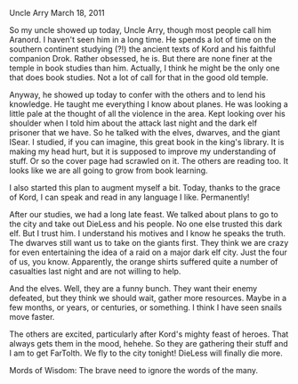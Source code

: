 Uncle Arry
March 18, 2011

So my uncle showed up today, Uncle Arry, though most people call him Aranord. I haven't seen him in a long time. He spends a lot of time on the southern continent studying (?!) the ancient texts of Kord and his faithful companion Drok. Rather obsessed, he is. But there are none finer at the temple in book studies than him. Actually, I think he might be the only one that does book studies. Not a lot of call for that in the good old temple.

Anyway, he showed up today to confer with the others and to lend his knowledge. He taught me everything I know about planes. He was looking a little pale at the thought of all the violence in the area. Kept looking over his shoulder when I told him about the attack last night and the dark elf prisoner that we have. So he talked with the elves, dwarves, and the giant ISear. I studied, if you can imagine, this great book in the king's library. It is making my head hurt, but it is supposed to improve my understanding of stuff. Or so the cover page had scrawled on it. The others are reading too. It looks like we are all going to grow from book learning.

I also started this plan to augment myself a bit. Today, thanks to the grace of Kord, I can speak and read in any language I like. Permanently!

After our studies, we had a long late feast. We talked about plans to go to the city and take out DieLess and his people. No one else trusted this dark elf. But I trust him. I understand his motives and I know he speaks the truth. The dwarves still want us to take on the giants first. They think we are crazy  for even entertaining the idea of a raid on a major dark elf city. Just the four of us, you know. Apparently, the orange shirts suffered quite a number of casualties last night and are not willing to help.

And the elves. Well, they are a funny bunch. They want their enemy defeated, but they think we should wait, gather more resources. Maybe in a few months, or years, or centuries, or something. I think I have seen snails move faster.

The others are excited, particularly after Kord's mighty feast of heroes. That always gets them in the mood, hehehe. So they are gathering their stuff and I am to get FarTolth. We fly to the city tonight! DieLess will finally die more.

Mords of Wisdom: The brave need to ignore the words of the many.
